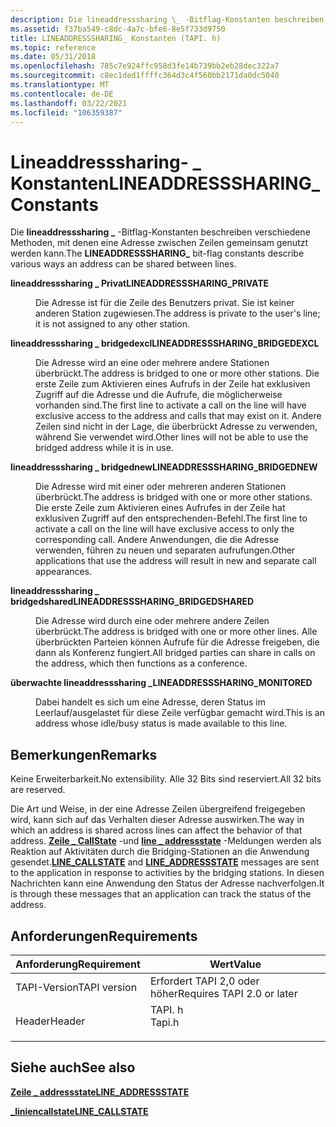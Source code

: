 ```yaml
---
description: Die lineaddresssharing \_ -Bitflag-Konstanten beschreiben verschiedene Methoden, mit denen eine Adresse zwischen Zeilen gemeinsam genutzt werden kann.
ms.assetid: f37ba549-c8dc-4a7c-bfe6-8e5f733d9750
title: LINEADDRESSSHARING_ Konstanten (TAPI. h)
ms.topic: reference
ms.date: 05/31/2018
ms.openlocfilehash: 785c7e924ffc958d3fe14b739bb2eb28dec322a7
ms.sourcegitcommit: c8ec1ded1ffffc364d3c4f560bb2171da0dc5040
ms.translationtype: MT
ms.contentlocale: de-DE
ms.lasthandoff: 03/22/2021
ms.locfileid: "106359387"
---
```

# <a name="lineaddresssharing_-constants"></a><span data-ttu-id="c6a58-103">Lineaddresssharing- \_ Konstanten</span><span class="sxs-lookup"><span data-stu-id="c6a58-103">LINEADDRESSSHARING\_ Constants</span></span>

<span data-ttu-id="c6a58-104">Die **lineaddresssharing \_** -Bitflag-Konstanten beschreiben verschiedene Methoden, mit denen eine Adresse zwischen Zeilen gemeinsam genutzt werden kann.</span><span class="sxs-lookup"><span data-stu-id="c6a58-104">The **LINEADDRESSSHARING\_** bit-flag constants describe various ways an address can be shared between lines.</span></span>

<dl> <dt>

<span data-ttu-id="c6a58-105"><span id="LINEADDRESSSHARING_PRIVATE"></span><span id="lineaddresssharing_private"></span>**lineaddresssharing \_ Privat**</span><span class="sxs-lookup"><span data-stu-id="c6a58-105"><span id="LINEADDRESSSHARING_PRIVATE"></span><span id="lineaddresssharing_private"></span>**LINEADDRESSSHARING\_PRIVATE**</span></span>
</dt> <dd> <dl> <dt>



<span data-ttu-id="c6a58-106">Die Adresse ist für die Zeile des Benutzers privat. Sie ist keiner anderen Station zugewiesen.</span><span class="sxs-lookup"><span data-stu-id="c6a58-106">The address is private to the user's line; it is not assigned to any other station.</span></span>


</dt> </dl> </dd> <dt>

<span data-ttu-id="c6a58-107"><span id="LINEADDRESSSHARING_BRIDGEDEXCL"></span><span id="lineaddresssharing_bridgedexcl"></span>**lineaddresssharing \_ bridgedexcl**</span><span class="sxs-lookup"><span data-stu-id="c6a58-107"><span id="LINEADDRESSSHARING_BRIDGEDEXCL"></span><span id="lineaddresssharing_bridgedexcl"></span>**LINEADDRESSSHARING\_BRIDGEDEXCL**</span></span>
</dt> <dd> <dl> <dt>



<span data-ttu-id="c6a58-108">Die Adresse wird an eine oder mehrere andere Stationen überbrückt.</span><span class="sxs-lookup"><span data-stu-id="c6a58-108">The address is bridged to one or more other stations.</span></span> <span data-ttu-id="c6a58-109">Die erste Zeile zum Aktivieren eines Aufrufs in der Zeile hat exklusiven Zugriff auf die Adresse und die Aufrufe, die möglicherweise vorhanden sind.</span><span class="sxs-lookup"><span data-stu-id="c6a58-109">The first line to activate a call on the line will have exclusive access to the address and calls that may exist on it.</span></span> <span data-ttu-id="c6a58-110">Andere Zeilen sind nicht in der Lage, die überbrückt Adresse zu verwenden, während Sie verwendet wird.</span><span class="sxs-lookup"><span data-stu-id="c6a58-110">Other lines will not be able to use the bridged address while it is in use.</span></span>


</dt> </dl> </dd> <dt>

<span data-ttu-id="c6a58-111"><span id="LINEADDRESSSHARING_BRIDGEDNEW"></span><span id="lineaddresssharing_bridgednew"></span>**lineaddresssharing \_ bridgednew**</span><span class="sxs-lookup"><span data-stu-id="c6a58-111"><span id="LINEADDRESSSHARING_BRIDGEDNEW"></span><span id="lineaddresssharing_bridgednew"></span>**LINEADDRESSSHARING\_BRIDGEDNEW**</span></span>
</dt> <dd> <dl> <dt>



<span data-ttu-id="c6a58-112">Die Adresse wird mit einer oder mehreren anderen Stationen überbrückt.</span><span class="sxs-lookup"><span data-stu-id="c6a58-112">The address is bridged with one or more other stations.</span></span> <span data-ttu-id="c6a58-113">Die erste Zeile zum Aktivieren eines Aufrufes in der Zeile hat exklusiven Zugriff auf den entsprechenden-Befehl.</span><span class="sxs-lookup"><span data-stu-id="c6a58-113">The first line to activate a call on the line will have exclusive access to only the corresponding call.</span></span> <span data-ttu-id="c6a58-114">Andere Anwendungen, die die Adresse verwenden, führen zu neuen und separaten aufrufungen.</span><span class="sxs-lookup"><span data-stu-id="c6a58-114">Other applications that use the address will result in new and separate call appearances.</span></span>


</dt> </dl> </dd> <dt>

<span data-ttu-id="c6a58-115"><span id="LINEADDRESSSHARING_BRIDGEDSHARED"></span><span id="lineaddresssharing_bridgedshared"></span>**lineaddresssharing \_ bridgedshared**</span><span class="sxs-lookup"><span data-stu-id="c6a58-115"><span id="LINEADDRESSSHARING_BRIDGEDSHARED"></span><span id="lineaddresssharing_bridgedshared"></span>**LINEADDRESSSHARING\_BRIDGEDSHARED**</span></span>
</dt> <dd> <dl> <dt>



<span data-ttu-id="c6a58-116">Die Adresse wird durch eine oder mehrere andere Zeilen überbrückt.</span><span class="sxs-lookup"><span data-stu-id="c6a58-116">The address is bridged with one or more other lines.</span></span> <span data-ttu-id="c6a58-117">Alle überbrückten Parteien können Aufrufe für die Adresse freigeben, die dann als Konferenz fungiert.</span><span class="sxs-lookup"><span data-stu-id="c6a58-117">All bridged parties can share in calls on the address, which then functions as a conference.</span></span>


</dt> </dl> </dd> <dt>

<span data-ttu-id="c6a58-118"><span id="LINEADDRESSSHARING_MONITORED"></span><span id="lineaddresssharing_monitored"></span>**überwachte lineaddresssharing \_**</span><span class="sxs-lookup"><span data-stu-id="c6a58-118"><span id="LINEADDRESSSHARING_MONITORED"></span><span id="lineaddresssharing_monitored"></span>**LINEADDRESSSHARING\_MONITORED**</span></span>
</dt> <dd> <dl> <dt>



<span data-ttu-id="c6a58-119">Dabei handelt es sich um eine Adresse, deren Status im Leerlauf/ausgelastet für diese Zeile verfügbar gemacht wird.</span><span class="sxs-lookup"><span data-stu-id="c6a58-119">This is an address whose idle/busy status is made available to this line.</span></span>


</dt> </dl> </dd> </dl>

## <a name="remarks"></a><span data-ttu-id="c6a58-120">Bemerkungen</span><span class="sxs-lookup"><span data-stu-id="c6a58-120">Remarks</span></span>

<span data-ttu-id="c6a58-121">Keine Erweiterbarkeit.</span><span class="sxs-lookup"><span data-stu-id="c6a58-121">No extensibility.</span></span> <span data-ttu-id="c6a58-122">Alle 32 Bits sind reserviert.</span><span class="sxs-lookup"><span data-stu-id="c6a58-122">All 32 bits are reserved.</span></span>

<span data-ttu-id="c6a58-123">Die Art und Weise, in der eine Adresse Zeilen übergreifend freigegeben wird, kann sich auf das Verhalten dieser Adresse auswirken.</span><span class="sxs-lookup"><span data-stu-id="c6a58-123">The way in which an address is shared across lines can affect the behavior of that address.</span></span> <span data-ttu-id="c6a58-124">[**Zeile \_ CallState**](line-callstate.md) -und [**line \_ addressstate**](line-addressstate.md) -Meldungen werden als Reaktion auf Aktivitäten durch die Bridging-Stationen an die Anwendung gesendet.</span><span class="sxs-lookup"><span data-stu-id="c6a58-124">[**LINE\_CALLSTATE**](line-callstate.md) and [**LINE\_ADDRESSSTATE**](line-addressstate.md) messages are sent to the application in response to activities by the bridging stations.</span></span> <span data-ttu-id="c6a58-125">In diesen Nachrichten kann eine Anwendung den Status der Adresse nachverfolgen.</span><span class="sxs-lookup"><span data-stu-id="c6a58-125">It is through these messages that an application can track the status of the address.</span></span>

## <a name="requirements"></a><span data-ttu-id="c6a58-126">Anforderungen</span><span class="sxs-lookup"><span data-stu-id="c6a58-126">Requirements</span></span>



| <span data-ttu-id="c6a58-127">Anforderung</span><span class="sxs-lookup"><span data-stu-id="c6a58-127">Requirement</span></span> | <span data-ttu-id="c6a58-128">Wert</span><span class="sxs-lookup"><span data-stu-id="c6a58-128">Value</span></span> |
|-------------------------|-----------------------------------------------------------------------------------|
| <span data-ttu-id="c6a58-129">TAPI-Version</span><span class="sxs-lookup"><span data-stu-id="c6a58-129">TAPI version</span></span><br/> | <span data-ttu-id="c6a58-130">Erfordert TAPI 2,0 oder höher</span><span class="sxs-lookup"><span data-stu-id="c6a58-130">Requires TAPI 2.0 or later</span></span><br/>                                             |
| <span data-ttu-id="c6a58-131">Header</span><span class="sxs-lookup"><span data-stu-id="c6a58-131">Header</span></span><br/>       | <dl> <span data-ttu-id="c6a58-132"><dt>TAPI. h</dt></span><span class="sxs-lookup"><span data-stu-id="c6a58-132"><dt>Tapi.h</dt></span></span> </dl> |



## <a name="see-also"></a><span data-ttu-id="c6a58-133">Siehe auch</span><span class="sxs-lookup"><span data-stu-id="c6a58-133">See also</span></span>

<dl> <dt>

[<span data-ttu-id="c6a58-134">**Zeile \_ addressstate**</span><span class="sxs-lookup"><span data-stu-id="c6a58-134">**LINE\_ADDRESSSTATE**</span></span>](line-addressstate.md)
</dt> <dt>

[<span data-ttu-id="c6a58-135">**\_liniencallstate**</span><span class="sxs-lookup"><span data-stu-id="c6a58-135">**LINE\_CALLSTATE**</span></span>](line-callstate.md)
</dt> </dl>

 

 




